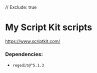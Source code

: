 // Exclude: true

# My Script Kit scripts

https://www.scriptkit.com/

### Dependencies:

- `regedit@^5.1.3`
